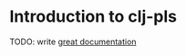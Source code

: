 # Introduction to clj-pls

TODO: write [great documentation](http://jacobian.org/writing/great-documentation/what-to-write/)
